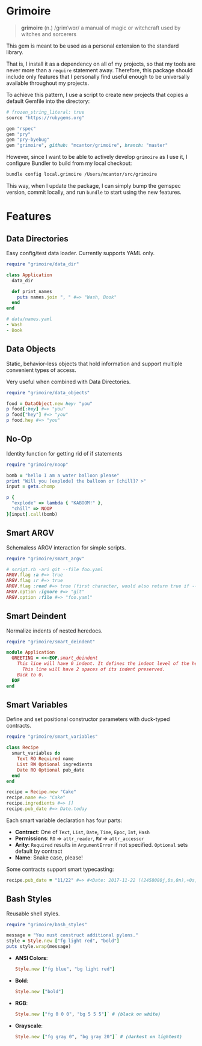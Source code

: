 # Grimoire

> **grimoire** (n.) /grimˈwɑr/
> a manual of magic or witchcraft used by witches and sorcerers

This gem is meant to be used as a personal extension to the standard library.

That is, I install it as a dependency on all of my projects, so that my tools
are never more than a `require` statement away. Therefore, this package should
include only features that I personally find useful enough to be universally
available throughout my projects.

To achieve this pattern, I use a script to create new projects that copies a
default Gemfile into the directory:

```ruby
# frozen_string_literal: true
source "https://rubygems.org"

gem "rspec"
gem "pry"
gem "pry-byebug"
gem "grimoire", github: "mcantor/grimoire", branch: "master"
```

However, since I want to be able to actively develop `grimoire` as I use it,
I configure Bundler to build from my local checkout:

```sh
bundle config local.grimoire /Users/mcantor/src/grimoire
```

This way, when I update the package, I can simply bump the gemspec version,
commit locally, and run `bundle` to start using the new features.

# Features

## Data Directories

Easy config/test data loader. Currently supports YAML only.

```ruby
require "grimoire/data_dir"

class Application
  data_dir

  def print_names
    puts names.join ", " #=> "Wash, Book"
  end
end

```

```yaml
# data/names.yaml
- Wash
- Book
```

## Data Objects

Static, behavior-less objects that hold information and
support multiple convenient types of access.

Very useful when combined with Data Directories.

```ruby
require "grimoire/data_objects"

food = DataObject.new hey: "you"
p food[:hey] #=> "you"
p food["hey"] #=> "you"
p food.hey #=> "you"
```

## No-Op

Identity function for getting rid of if statements

```ruby
require "grimoire/noop"

bomb = "hello I am a water balloon please"
print "Will you [explode] the balloon or [chill]? >"
input = gets.chomp

p {
  "explode" => lambda { "KABOOM!" },
  "chill" => NOOP
}[input].call(bomb)
```

## Smart ARGV

Schemaless ARGV interaction for simple scripts.

```ruby
require "grimoire/smart_argv"

# script.rb -ari git --file foo.yaml
ARGV.flag :a #=> true
ARGV.flag :r #=> true
ARGV.flag :read #=> true (first character, would also return true if --read passed)
ARGV.option :ignore #=> "git"
ARGV.option :file #=> "foo.yaml"
```

## Smart Deindent

Normalize indents of nested heredocs.

```ruby
require "grimoire/smart_deindent"

module Application
  GREETING = <<-EOF.smart_deindent
    This line will have 0 indent. It defines the indent level of the heredoc.
      This line will have 2 spaces of its indent preserved.
    Back to 0.
  EOF
end
```

## Smart Variables

Define and set positional constructor parameters with duck-typed contracts.

```ruby
require "grimoire/smart_variables"

class Recipe
  smart_variables do
    Text RO Required name
    List RW Optional ingredients
    Date RO Optional pub_date
  end
end

recipe = Recipe.new "Cake"
recipe.name #=> "Cake"
recipe.ingredients #=> []
recipe.pub_date #=> Date.today
```

Each smart variable declaration has four parts:

- **Contract**: One of `Text`, `List`, `Date`, `Time`, `Epoc`, `Int`, `Hash`
- **Permissions**: `RO` => `attr_reader`, `RW` => `attr_accessor`
- **Arity**: `Required` results in `ArgumentError` if not specified. `Optional` sets default by contract
- **Name**: Snake case, please!

Some contracts support smart typecasting:

```ruby
recipe.pub_date = "11/22" #=> #<Date: 2017-11-22 ((2458080j,0s,0n),+0s,2299161j)>
```

## Bash Styles

Reusable shell styles.

```ruby
require "grimoire/bash_styles"

message = "You must construct additional pylons."
style = Style.new ["fg light red", "bold"]
puts style.wrap(message)
```

- **ANSI Colors**:
  ```ruby
  Style.new ["fg blue", "bg light red"]
  ```
- **Bold**:
  ```ruby
  Style.new ["bold"]
  ```
- **RGB**:
  ```ruby
  Style.new ["fg 0 0 0", "bg 5 5 5"]` # (black on white)
  ```
- **Grayscale**:
  ```ruby
  Style.new ["fg gray 0", "bg gray 20"]` # (darkest on lightest)
  ```

